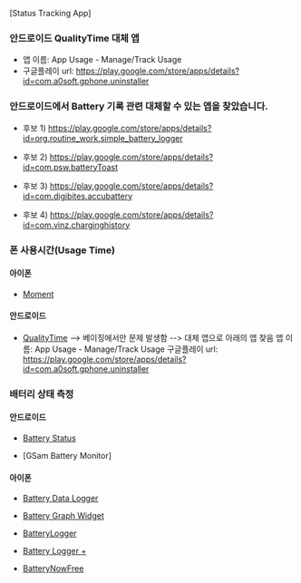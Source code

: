 [Status Tracking App]

### 안드로이드 QualityTime 대체 앱

* 앱 이름: App Usage - Manage/Track Usage
* 구글플레이 url: https://play.google.com/store/apps/details?id=com.a0soft.gphone.uninstaller


### 안드로이드에서 Battery 기록 관련 대체할 수 있는 앱을 찾았습니다.

* 후보 1) https://play.google.com/store/apps/details?id=org.routine_work.simple_battery_logger

* 후보 2) https://play.google.com/store/apps/details?id=com.psw.batteryToast

* 후보 3) https://play.google.com/store/apps/details?id=com.digibites.accubattery

* 후보 4) https://play.google.com/store/apps/details?id=com.vinz.charginghistory







### 폰 사용시간(Usage Time)
#### 아이폰
* [Moment](https://goo.gl/ydDmw2)

#### 안드로이드
* [QualityTime](https://play.google.com/store/apps/details?id=com.zerodesktop.appdetox.qualitytime)
--> 베이징에서만 문제 발생함
--> 대체 앱으로 아래의 앱 찾음
앱 이름: App Usage - Manage/Track Usage
구글플레이 url: https://play.google.com/store/apps/details?id=com.a0soft.gphone.uninstaller


### 배터리 상태 측정
#### 안드로이드


* [Battery Status](http://battery-status457260.android.informer.com/)

* [GSam Battery Monitor]

#### 아이폰

* [Battery Data Logger](https://itunes.apple.com/kr/app/battery-data-logger/id586010603?mt=8)

* [Battery Graph Widget](https://itunes.apple.com/kr/app/battery-graph-widget/id921354569?mt=8)

* [BatteryLogger](https://itunes.apple.com/us/app/id993479263?mt=8)

* [Battery Logger +](https://itunes.apple.com/kr/app/battery-logger-+/id1054277308?mt=8)

* [BatteryNowFree](https://itunes.apple.com/kr/app/batterynowfree/id622404130?mt=8)


